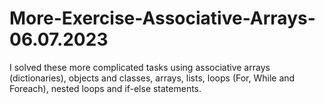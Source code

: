 # More-Exercise-Associative-Arrays-06.07.2023
I solved these more complicated tasks using associative arrays (dictionaries), objects and classes, arrays, lists, loops (For, While and Foreach), nested loops and if-else statements.
